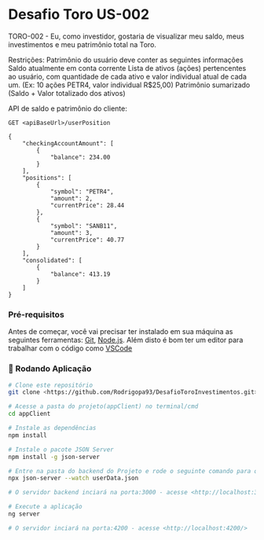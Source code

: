# Desafio Toro US-002

TORO-002 - Eu, como investidor, gostaria de visualizar meu saldo, meus investimentos e meu patrimônio total na Toro.

Restrições:
Patrimônio do usuário deve conter as seguintes informações
Saldo atualmente em conta corrente
Lista de ativos (ações) pertencentes ao usuário, com quantidade de cada ativo e valor individual atual de cada um. (Ex: 10 ações PETR4, valor individual R$25,00)
Patrimônio sumarizado (Saldo + Valor totalizado dos ativos)

API de saldo e patrimônio do cliente:

```
GET <apiBaseUrl>/userPosition

{
    "checkingAccountAmount": [
        {
            "balance": 234.00
        }
    ],
    "positions": [
        {
            "symbol": "PETR4",
            "amount": 2,
            "currentPrice": 28.44
        },
        {
            "symbol": "SANB11",
            "amount": 3,
            "currentPrice": 40.77
        }
    ],
    "consolidated": [
        {
            "balance": 413.19
        }
    ]
}
```

### Pré-requisitos

Antes de começar, você vai precisar ter instalado em sua máquina as seguintes ferramentas:
[Git](https://git-scm.com), [Node.js](https://nodejs.org/en/). 
Além disto é bom ter um editor para trabalhar com o código como [VSCode](https://code.visualstudio.com/)

### 🎲 Rodando Aplicação

```bash
# Clone este repositório
git clone <https://github.com/Rodrigopa93/DesafioToroInvestimentos.git>

# Acesse a pasta do projeto(appClient) no terminal/cmd
cd appClient

# Instale as dependências
npm install

# Instale o pacote JSON Server
npm install -g json-server

# Entre na pasta do backend do Projeto e rode o seguinte comando para que o JSON Server seja inicializado:
npx json-server --watch userData.json

# O servidor backend inciará na porta:3000 - acesse <http://localhost:3000>

# Execute a aplicação
ng server

# O servidor inciará na porta:4200 - acesse <http://localhost:4200/>
